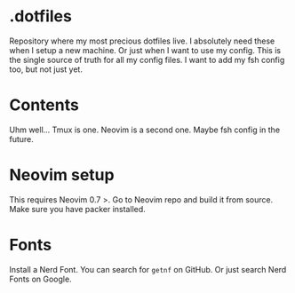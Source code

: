 # .dotfiles

Repository where my most precious dotfiles live. I absolutely need these when I setup a new machine. Or just when I want to use my config. This is the single source of truth for all my config files.
I want to add my fsh config too, but not just yet.

# Contents

Uhm well... Tmux is one. Neovim is a second one. Maybe fsh config in the future.

# Neovim setup

This requires Neovim 0.7 >. Go to Neovim repo and build it from source. Make sure you have packer installed.

# Fonts

Install a Nerd Font. You can search for `getnf` on GitHub. Or just search Nerd Fonts on Google.
